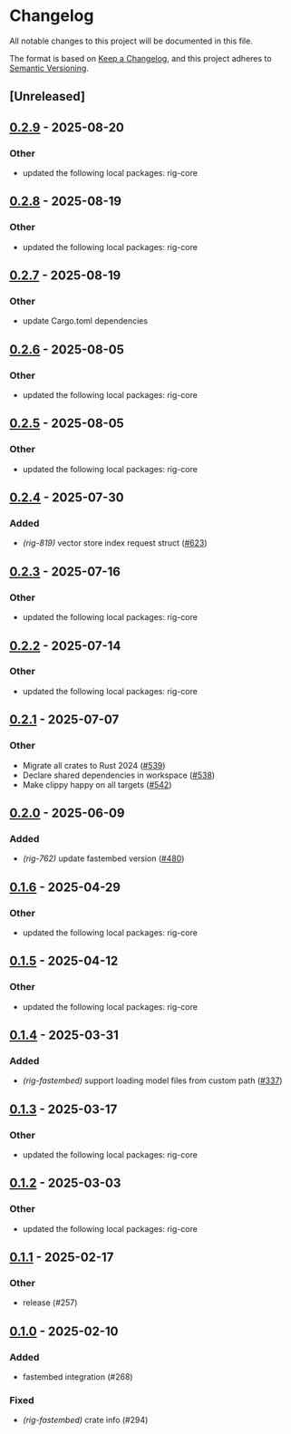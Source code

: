 # Changelog

All notable changes to this project will be documented in this file.

The format is based on [Keep a Changelog](https://keepachangelog.com/en/1.0.0/),
and this project adheres to [Semantic Versioning](https://semver.org/spec/v2.0.0.html).

## [Unreleased]

## [0.2.9](https://github.com/0xPlaygrounds/rig/compare/rig-fastembed-v0.2.8...rig-fastembed-v0.2.9) - 2025-08-20

### Other

- updated the following local packages: rig-core

## [0.2.8](https://github.com/0xPlaygrounds/rig/compare/rig-fastembed-v0.2.7...rig-fastembed-v0.2.8) - 2025-08-19

### Other

- updated the following local packages: rig-core

## [0.2.7](https://github.com/0xPlaygrounds/rig/compare/rig-fastembed-v0.2.6...rig-fastembed-v0.2.7) - 2025-08-19

### Other

- update Cargo.toml dependencies

## [0.2.6](https://github.com/0xPlaygrounds/rig/compare/rig-fastembed-v0.2.5...rig-fastembed-v0.2.6) - 2025-08-05

### Other

- updated the following local packages: rig-core

## [0.2.5](https://github.com/0xPlaygrounds/rig/compare/rig-fastembed-v0.2.4...rig-fastembed-v0.2.5) - 2025-08-05

### Other

- updated the following local packages: rig-core

## [0.2.4](https://github.com/0xPlaygrounds/rig/compare/rig-fastembed-v0.2.3...rig-fastembed-v0.2.4) - 2025-07-30

### Added

- *(rig-819)* vector store index request struct ([#623](https://github.com/0xPlaygrounds/rig/pull/623))

## [0.2.3](https://github.com/0xPlaygrounds/rig/compare/rig-fastembed-v0.2.2...rig-fastembed-v0.2.3) - 2025-07-16

### Other

- updated the following local packages: rig-core

## [0.2.2](https://github.com/0xPlaygrounds/rig/compare/rig-fastembed-v0.2.1...rig-fastembed-v0.2.2) - 2025-07-14

### Other

- updated the following local packages: rig-core

## [0.2.1](https://github.com/0xPlaygrounds/rig/compare/rig-fastembed-v0.2.0...rig-fastembed-v0.2.1) - 2025-07-07

### Other

- Migrate all crates to Rust 2024 ([#539](https://github.com/0xPlaygrounds/rig/pull/539))
- Declare shared dependencies in workspace ([#538](https://github.com/0xPlaygrounds/rig/pull/538))
- Make clippy happy on all targets ([#542](https://github.com/0xPlaygrounds/rig/pull/542))

## [0.2.0](https://github.com/0xPlaygrounds/rig/compare/rig-fastembed-v0.1.6...rig-fastembed-v0.2.0) - 2025-06-09

### Added

- *(rig-762)* update fastembed version ([#480](https://github.com/0xPlaygrounds/rig/pull/480))

## [0.1.6](https://github.com/0xPlaygrounds/rig/compare/rig-fastembed-v0.1.5...rig-fastembed-v0.1.6) - 2025-04-29

### Other

- updated the following local packages: rig-core

## [0.1.5](https://github.com/0xPlaygrounds/rig/compare/rig-fastembed-v0.1.4...rig-fastembed-v0.1.5) - 2025-04-12

### Other

- updated the following local packages: rig-core

## [0.1.4](https://github.com/0xPlaygrounds/rig/compare/rig-fastembed-v0.1.3...rig-fastembed-v0.1.4) - 2025-03-31

### Added

- *(rig-fastembed)* support loading model files from custom path ([#337](https://github.com/0xPlaygrounds/rig/pull/337))

## [0.1.3](https://github.com/0xPlaygrounds/rig/compare/rig-fastembed-v0.1.2...rig-fastembed-v0.1.3) - 2025-03-17

### Other

- updated the following local packages: rig-core

## [0.1.2](https://github.com/0xPlaygrounds/rig/compare/rig-fastembed-v0.1.1...rig-fastembed-v0.1.2) - 2025-03-03

### Other

- updated the following local packages: rig-core

## [0.1.1](https://github.com/0xPlaygrounds/rig/compare/rig-fastembed-v0.1.0...rig-fastembed-v0.1.1) - 2025-02-17

### Other

- release (#257)

## [0.1.0](https://github.com/0xPlaygrounds/rig/releases/tag/rig-fastembed-v0.1.0) - 2025-02-10

### Added

- fastembed integration (#268)

### Fixed

- *(rig-fastembed)* crate info (#294)
